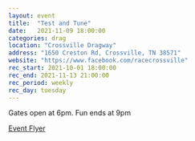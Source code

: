 ```yaml
---
layout: event
title:  "Test and Tune"
date:   2021-11-09 18:00:00
categories: drag
location: "Crossville Dragway"
address: "1650 Creston Rd, Crossville, TN 38571"
website: "https://www.facebook.com/racecrossville"
rec_start: 2021-10-01 18:00:00
rec_end: 2021-11-13 21:00:00
rec_period: weekly
rec_day: tuesday
---
```


Gates open at 6pm. Fun ends at 9pm

[Event Flyer](https://www.facebook.com/racecrossville/photos/a.1016611475056698/4993133257404480/)

